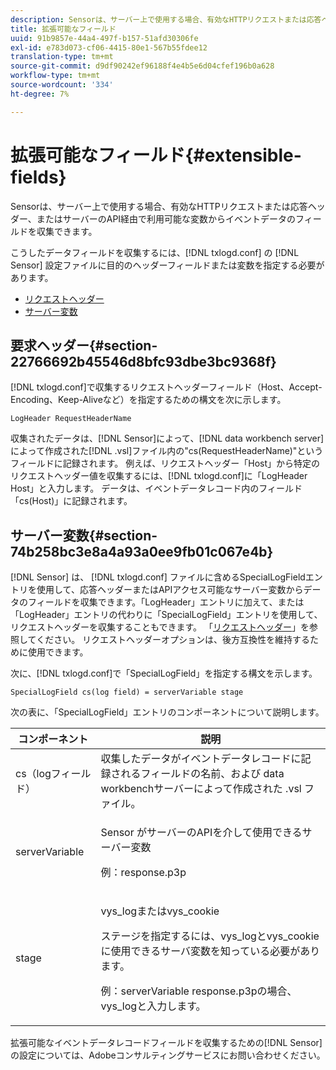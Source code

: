 ```yaml
---
description: Sensorは、サーバー上で使用する場合、有効なHTTPリクエストまたは応答ヘッダー、またはサーバーのAPI経由で利用可能な変数からイベントデータのフィールドを収集できます。
title: 拡張可能なフィールド
uuid: 91b9857e-44a4-497f-b157-51afd30306fe
exl-id: e783d073-cf06-4415-80e1-567b55fdee12
translation-type: tm+mt
source-git-commit: d9df90242ef96188f4e4b5e6d04cfef196b0a628
workflow-type: tm+mt
source-wordcount: '334'
ht-degree: 7%

---
```


# 拡張可能なフィールド{#extensible-fields}

Sensorは、サーバー上で使用する場合、有効なHTTPリクエストまたは応答ヘッダー、またはサーバーのAPI経由で利用可能な変数からイベントデータのフィールドを収集できます。

こうしたデータフィールドを収集するには、[!DNL txlogd.conf] の [!DNL Sensor] 設定ファイルに目的のヘッダーフィールドまたは変数を指定する必要があります。

* [リクエストヘッダー](../../../home/c-snsr-ovrvw/c-evnt-data-rcd-flds/c-ex-flds.md#section-22766692b45546d8bfc93dbe3bc9368f)
* [サーバー変数](../../../home/c-snsr-ovrvw/c-evnt-data-rcd-flds/c-ex-flds.md#section-74b258bc3e8a4a93a0ee9fb01c067e4b)

## 要求ヘッダー{#section-22766692b45546d8bfc93dbe3bc9368f}

[!DNL txlogd.conf]で収集するリクエストヘッダーフィールド（Host、Accept-Encoding、Keep-Aliveなど）を指定するための構文を次に示します。

```
LogHeader RequestHeaderName
```

収集されたデータは、[!DNL Sensor]によって、[!DNL data workbench server]によって作成された[!DNL .vsl]ファイル内の&quot;cs(RequestHeaderName)&quot;というフィールドに記録されます。 例えば、リクエストヘッダー「Host」から特定のリクエストヘッダー値を収集するには、[!DNL txlogd.conf]に「LogHeader Host」と入力します。 データは、イベントデータレコード内のフィールド「cs(Host)」に記録されます。

## サーバー変数{#section-74b258bc3e8a4a93a0ee9fb01c067e4b}

[!DNL Sensor] は、 [!DNL txlogd.conf] ファイルに含めるSpecialLogFieldエントリを使用して、応答ヘッダーまたはAPIアクセス可能なサーバー変数からデータのフィールドを収集できます。「LogHeader」エントリに加えて、または「LogHeader」エントリの代わりに「SpecialLogField」エントリを使用して、リクエストヘッダーを収集することもできます。 「[リクエストヘッダー](../../../home/c-snsr-ovrvw/c-evnt-data-rcd-flds/c-ex-flds.md#section-22766692b45546d8bfc93dbe3bc9368f)」を参照してください。 リクエストヘッダーオプションは、後方互換性を維持するために使用できます。

次に、[!DNL txlogd.conf]で「SpecialLogField」を指定する構文を示します。

```
SpecialLogField cs(log field) = serverVariable stage
```

次の表に、「SpecialLogField」エントリのコンポーネントについて説明します。

<table id="table_053D5F34D56E4B15A85CA3B4FAD6E1B1"> 
 <thead> 
  <tr> 
   <th colname="col1" class="entry"> コンポーネント </th> 
   <th colname="col2" class="entry"> 説明 </th> 
  </tr> 
 </thead>
 <tbody> 
  <tr> 
   <td colname="col1"> cs（logフィールド） </td> 
   <td colname="col2"> 収集したデータがイベントデータレコードに記録されるフィールドの名前、および<span class="keyword"> data workbenchサーバー</span>によって作成された<span class="filepath"> .vsl </span>ファイル。 </td> 
  </tr> 
  <tr> 
   <td colname="col1"> serverVariable </td> 
   <td colname="col2"> <p><span class="wintitle"> Sensor </span>がサーバーのAPIを介して使用できるサーバー変数 </p> <p>例：response.p3p </p> </td> 
  </tr> 
  <tr> 
   <td colname="col1"> stage </td> 
   <td colname="col2"> <p>vys_logまたはvys_cookie </p> <p>ステージを指定するには、vys_logとvys_cookieに使用できるサーバ変数を知っている必要があります。 </p> <p>例：serverVariable response.p3pの場合、vys_logと入力します。 </p> </td> 
  </tr> 
 </tbody> 
</table>

拡張可能なイベントデータレコードフィールドを収集するための[!DNL Sensor]の設定については、Adobeコンサルティングサービスにお問い合わせください。
